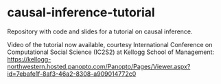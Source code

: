 # causal-inference-tutorial
Repository with code and slides for a tutorial on causal inference.

Video of the tutorial now available, courtesy International Conference on Computational Social Science (IC2S2) at Kellogg School of Management: https://kellogg-northwestern.hosted.panopto.com/Panopto/Pages/Viewer.aspx?id=7ebafe1f-8af3-46a2-8308-a909014772c0
